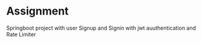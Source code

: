 # Assignment
Springboot project with user Signup and Signin with jwt auuthentication and Rate Limiter
